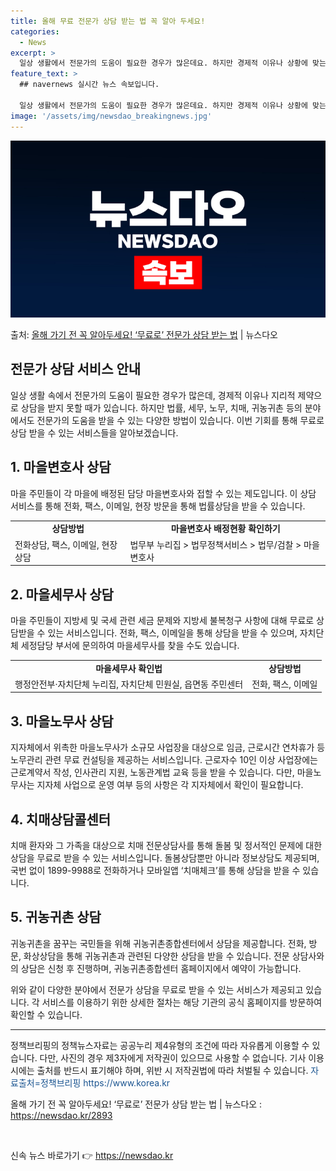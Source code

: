 ```yaml
---
title: 올해 무료 전문가 상담 받는 법 꼭 알아 두세요!
categories:
  - News
excerpt: >
  일상 생활에서 전문가의 도움이 필요한 경우가 많은데요. 하지만 경제적 이유나 상황에 맞는 전문가를 찾지 못해…
feature_text: >
  ## navernews 실시간 뉴스 속보입니다.

  일상 생활에서 전문가의 도움이 필요한 경우가 많은데요. 하지만 경제적 이유나 상황에 맞는 전문가를 찾지 못해…
image: '/assets/img/newsdao_breakingnews.jpg'
---
```


![뉴스다오 속보](/assets/img/newsdao_breakingnews.jpg)

<p>출처: <a href="https://newsdao.kr/2893" rel="dofollow">올해 가기 전 꼭 알아두세요! ‘무료로’ 전문가 상담 받는 법</a> | 뉴스다오</p>

<h2 data-ke-size="size26">전문가 상담 서비스 안내</h2>
<p data-ke-size="size16">일상 생활 속에서 전문가의 도움이 필요한 경우가 많은데, 경제적 이유나 지리적 제약으로 상담을 받지 못할 때가 있습니다. 하지만 법률, 세무, 노무, 치매, 귀농귀촌 등의 분야에서도 전문가의 도움을 받을 수 있는 다양한 방법이 있습니다. 이번 기회를 통해 무료로 상담 받을 수 있는 서비스들을 알아보겠습니다.</p>

<h2 data-ke-size="size24">1. 마을변호사 상담</h2>
<p data-ke-size="size16">마을 주민들이 각 마을에 배정된 담당 마을변호사와 접할 수 있는 제도입니다. 이 상담 서비스를 통해 전화, 팩스, 이메일, 현장 방문을 통해 법률상담을 받을 수 있습니다.</p>
<table>
	<tr>
		<td style="text-align: center; height: 17px;"><b>상담방법</b></td>
		<td style="text-align: center; height: 17px;"><b>마을변호사 배정현황 확인하기</b></td>
	</tr>
	<tr>
		<td>전화상담, 팩스, 이메일, 현장상담</td>
		<td>법무부 누리집 > 법무정책서비스 > 법무/검찰 > 마을변호사</td>
	</tr>
</table>

<h2 data-ke-size="size24">2. 마을세무사 상담</h2>
<p data-ke-size="size16">마을 주민들이 지방세 및 국세 관련 세금 문제와 지방세 불복청구 사항에 대해 무료로 상담받을 수 있는 서비스입니다. 전화, 팩스, 이메일을 통해 상담을 받을 수 있으며, 자치단체 세정담당 부서에 문의하여 마을세무사를 찾을 수도 있습니다.</p>
<table>
	<tr>
		<td style="text-align: center; height: 17px;"><b>마을세무사 확인법</b></td>
		<td style="text-align: center; height: 17px;"><b>상담방법</b></td>
	</tr>
	<tr>
		<td>행정안전부·자치단체 누리집, 자치단체 민원실, 읍면동 주민센터</td>
		<td>전화, 팩스, 이메일</td>
	</tr>
</table>

<h2 data-ke-size="size24">3. 마을노무사 상담</h2>
<p data-ke-size="size16">지자체에서 위촉한 마을노무사가 소규모 사업장을 대상으로 임금, 근로시간 연차휴가 등 노무관리 관련 무료 컨설팅을 제공하는 서비스입니다. 근로자수 10인 이상 사업장에는 근로계약서 작성, 인사관리 지원, 노동관계법 교육 등을 받을 수 있습니다. 다만, 마을노무사는 지자체 사업으로 운영 여부 등의 사항은 각 지자체에서 확인이 필요합니다.</p>

<h2 data-ke-size="size24">4. 치매상담콜센터</h2>
<p data-ke-size="size16">치매 환자와 그 가족을 대상으로 치매 전문상담사를 통해 돌봄 및 정서적인 문제에 대한 상담을 무료로 받을 수 있는 서비스입니다. 돌봄상담뿐만 아니라 정보상담도 제공되며, 국번 없이 1899-9988로 전화하거나 모바일앱 ‘치매체크’를 통해 상담을 받을 수 있습니다.</p>

<h2 data-ke-size="size24">5. 귀농귀촌 상담</h2>
<p data-ke-size="size16">귀농귀촌을 꿈꾸는 국민들을 위해 귀농귀촌종합센터에서 상담을 제공합니다. 전화, 방문, 화상상담을 통해 귀농귀촌과 관련된 다양한 상담을 받을 수 있습니다. 전문 상담사와의 상담은 신청 후 진행하며, 귀농귀촌종합센터 홈페이지에서 예약이 가능합니다.</p>

<p data-ke-size="size16">위와 같이 다양한 분야에서 전문가 상담을 무료로 받을 수 있는 서비스가 제공되고 있습니다. 각 서비스를 이용하기 위한 상세한 절차는 해당 기관의 공식 홈페이지를 방문하여 확인할 수 있습니다.</p>

<hr>
<p data-ke-size="size16">정책브리핑의 정책뉴스자료는 공공누리 제4유형의 조건에 따라 자유롭게 이용할 수 있습니다. 다만, 사진의 경우 제3자에게 저작권이 있으므로 사용할 수 없습니다. 기사 이용 시에는 출처를 반드시 표기해야 하며, 위반 시 저작권법에 따라 처벌될 수 있습니다. <span style="color: #1a5490;">자료출처=정책브리핑 https://www.korea.kr</span></p>
<p data-ke-size="size16">올해 가기 전 꼭 알아두세요! ‘무료로’ 전문가 상담 받는 법 | 뉴스다오 : <a href="https://newsdao.kr/2893">https://newsdao.kr/2893</a></p>
<p data-ke-size="size16">&nbsp;</p> 

신속 뉴스 바로가기 👉 <a href="https://newsdao.kr" rel="dofollow">https://newsdao.kr</a>


